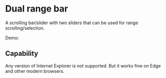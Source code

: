 # Dual range bar

A scrolling bar/slider with two sliders that can be used for range scrolling/selection.

Demo: 

## Capability

Any version of Internet Explorer is not supported. But it works fine on Edge and other modern browsers.

